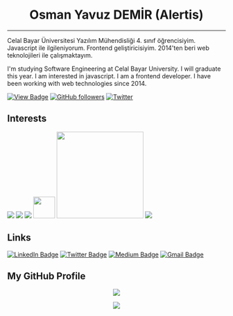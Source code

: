 # <center> Osman Yavuz DEMİR (Alertis) </center> 
<hr>

<p>
    Celal Bayar Üniversitesi Yazılım Mühendisliği 4. sınıf öğrencisiyim. Javascript ile ilgileniyorum. Frontend geliştiricisiyim. 2014'ten beri web teknolojileri ile çalışmaktayım. 
</p>

<p>
    I'm studying Software Engineering at Celal Bayar University. I will graduate this year. I am interested in javascript. I am a frontend developer. I have been working with web technologies since 2014. 
</p>

[![View Badge](https://komarev.com/ghpvc/?username=Alertis&color=green)]() 
[![GitHub followers](https://img.shields.io/github/followers/Alertis.svg?style=social&label=Follow)](https://github.com/Alertis?tab=followers)
[![Twitter](https://img.shields.io/twitter/follow/Alertisx?label=Twitter&style=social)](https://twitter.com/Alertis)

## Interests

<img src="https://www.vectorlogo.zone/logos/javascript/javascript-horizontal.svg" />
<img src="https://www.vectorlogo.zone/logos/nodejs/nodejs-ar21.svg">
<img src="https://www.vectorlogo.zone/logos/reactjs/reactjs-ar21.svg">
<img src="https://upload.wikimedia.org/wikipedia/commons/9/95/Vue.js_Logo_2.svg" width="50">
<img src="https://braze-marketing-assets.s3.amazonaws.com/images/partner_logos/react-native.png" width="200">
<img src="https://www.vectorlogo.zone/logos/golang/golang-ar21.svg">

## Links
[![LinkedIn Badge](https://img.shields.io/badge/OsmanYavuzDemir-blue?style=for-the-badge&logo=linkedin)](https://www.linkedin.com/in/osmanyavuzdemir/)
[![Twitter Badge](https://img.shields.io/badge/Alertisx-yellow?style=for-the-badge&logo=Twitter)](https://twitter.com/Alertisx)
[![Medium Badge](https://img.shields.io/badge/OsmanYavuzDemir-black?style=for-the-badge&logo=Medium)](https://medium.com/@osmanyavuzdemir96)
[![Gmail Badge](https://img.shields.io/badge/OsmanYavuzDemir96@gmail.com-red?style=for-the-badge&logo=Gmail&logoColor=white)](mailto:selmanbaskaya@gmail.com)

## My GitHub Profile
<p align="center"> <img src="https://github-readme-stats.vercel.app/api?username=alertis&show_icons=true&theme=merko&count_private=true" /> </p>

<p align="center"> <img src="https://github-readme-stats.vercel.app/api/top-langs/?username=alertis&layout=compact" />
</p>